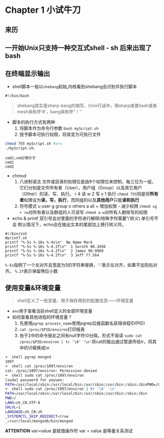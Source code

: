 # Chapter 1 小试牛刀
## 来历
一开始Unix只支持一种交互式shell - sh
后来出现了bash
---
## 在终端显示输出
- shell脚本一般以`shebang`起始,内核看到shebang会识别并执行脚本
~~~
#!/bin/bash
~~~
> shebang其实是sharp-bang的缩写，Unix行话中，用sharp或者hash或者mesh来称呼‘#’，bang来称呼“！”

- 脚本的执行方式有两种
	1. 将脚本作为命令行参数
	`bash myScript.sh`
	2. 授予脚本可执行权限，将其变为可执行文件
~~~bash
chmod 755 myScript.sh #a+x
./myScript.sh.
~~~	
	cmd1;cmd2等价于
	cmd1
	cmd2

- chmod
	1. 八进制语法
	文件或目录的权限位是由9个权限位来控制，每三位为一组，它们分别是文件所有者（User），用户组（Group）以及其它用户（Other）的读、写、执行。
	r 4 读
	w 2 写
	x 1 执行
	`chmod 755`则是将**所有者**权限设为**读，写，执行**，而同组的以及**其他用户**只能**读和执行**
	2. 符号模式
	u  user
	g  group 
	o  others
	a  all 
	\+ 增加权限
	\- 减少权限
	`chmod ug + rw`对所有者以及群组的人可读写
	`chmod a-w`对所有人删除写的权限
- echo & printf
双引号会对里面的字符进行解释(特殊字符需要‘\’转义) 单引号不会
默认情况下，echo会在输出文本的尾部加上换行转义符。
~~~
#!/bin/zsh
#printf.sh
printf "%-5s %-10s %-4s\n"  No Name Mark
printf "%-5s %-10s %-4.2f\n"  1 Sarath 80.3456
printf "%-5s %-10s %-4.2f\n"  2 James 90.9989
printf "%-5s %-10s %-4.2f\n"  3 Jeff 77.564
~~~
`%-5s`指明了一个左对齐且宽度为5的字符串替换，‘-’表示左对齐，如果不加则右对齐。
`%.2f`表示保留两位小数
## 使用变量&环境变量
> shell定义了一些变量，用于保存用到的配置信息——环境变量

-  `env`用于查看当前shell定义的全部环境变量
-  如何查看其他进程的环境变量？
	1. 先使用`pgrep process_name`使用pgrep后接函数名获得进程ID(PID)
	2. `cat /proc/$PID/environ`打印报表
	3. 由于2中的命令彼此之间有null字符\0分隔，形式不易读
	`sudo cat /proc/$PID/environ | tr '\0' '\n'`将cat的输出通过管道传给tr，将其中的\0替换成\n
~~~zsh
➜  shell pgrep mongod
1097
➜  shell cat /proc/1097/environ
cat: /proc/1097/environ: Permission denied
➜  shell sudo cat /proc/1097/environ
[sudo] password for yeyuan: 
PATH=/usr/local/sbin:/usr/local/bin:/usr/sbin:/usr/bin:/sbin:/binPWD=/LANG=zh_CN.UTF-8SHLVL=1LANGUAGE=zh_CN:zh_SYSTEMCTL_SKIP_REDIRECT=true_=/usr/local/mongodb/bin/mongod                                                                                                           
➜  shell sudo cat /proc/1097/environ | tr '\0' '\n'
PATH=/usr/local/sbin:/usr/local/bin:/usr/sbin:/usr/bin:/sbin:/bin
PWD=/
LANG=zh_CN.UTF-8
SHLVL=1
LANGUAGE=zh_CN:zh
_SYSTEMCTL_SKIP_REDIRECT=true
_=/usr/local/mongodb/bin/mongod
~~~

**ATTENTION**
var=value 是赋值操作符
var = value 是等量关系测试
